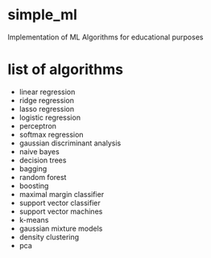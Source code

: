 # simple_ml
Implementation of ML Algorithms for educational purposes

# list of algorithms

- linear regression
- ridge regression
- lasso regression
- logistic regression
- perceptron
- softmax regression
- gaussian discriminant analysis
- naive bayes
- decision trees
- bagging
- random forest
- boosting
- maximal margin classifier
- support vector classifier
- support vector machines
- k-means
- gaussian mixture models
- density clustering
- pca